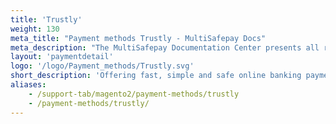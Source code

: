 ```yaml
---
title: 'Trustly'
weight: 130
meta_title: "Payment methods Trustly - MultiSafepay Docs"
meta_description: "The MultiSafepay Documentation Center presents all relevant information about our Plugins and API. You can also find support pages for payment methods, tools and general questions as well as the contact details of our Support and Integration Teams."
layout: 'paymentdetail'
logo: '/logo/Payment_methods/Trustly.svg' 
short_description: 'Offering fast, simple and safe online banking payment solutions available in a number of European countries.'
aliases:
    - /support-tab/magento2/payment-methods/trustly
    - /payment-methods/trustly/
---
```

